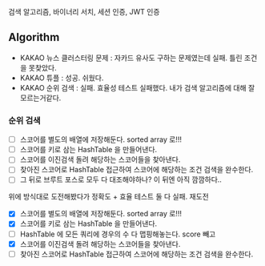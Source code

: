 검색 알고리즘, 바이너리 서치, 세션 인증, JWT 인증

## Algorithm

* KAKAO 뉴스 클러스터링 문제 : 자카드 유사도 구하는 문제였는데 실패. 틀린 조건을 못찾았다.
* KAKAO 튜플 : 성공. 쉬웠다.
* KAKAO 순위 검색 : 실패. 효율성 테스트 실패했다. 내가 검색 알고리즘에 대해 잘 모르는거같다.

### 순위 검색

* [ ] 스코어를 별도의 배열에 저장해둔다. sorted array 로!!!
* [ ] 스코어를 키로 삼는 HashTable 을 만들어낸다.
* [ ] 스코어를 이진검색 돌려 해당하는 스코어들을 찾아낸다.
* [ ] 찾아진 스코어로 HashTable 접근하여 스코어에 해당하는 조건 검색을 완수한다.
* [ ] 그 뒤로 브루트 포스로 모두 다 대조해야하나? 이 뒤엔 아직 깜깜하다.. 

위에 방식대로 도전해봤다가 정확도 + 효율 테스트 둘 다 실패. 재도전

* [x] 스코어를 별도의 배열에 저장해둔다. sorted array 로!!!
* [x] 스코어를 키로 삼는 HashTable 을 만들어낸다.
* [ ] HashTable 에 모든 쿼리에 경우의 수 다 맵핑해놓는다. score 빼고
* [x] 스코어를 이진검색 돌려 해당하는 스코어들을 찾아낸다.
* [ ] 찾아진 스코어로 HashTable 접근하여 스코어에 해당하는 조건 검색을 완수한다.
